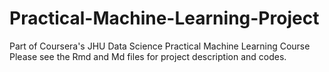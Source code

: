 # Practical-Machine-Learning-Project
Part of Coursera's JHU Data Science Practical Machine Learning Course
Please see the Rmd and Md files for project description and codes.
